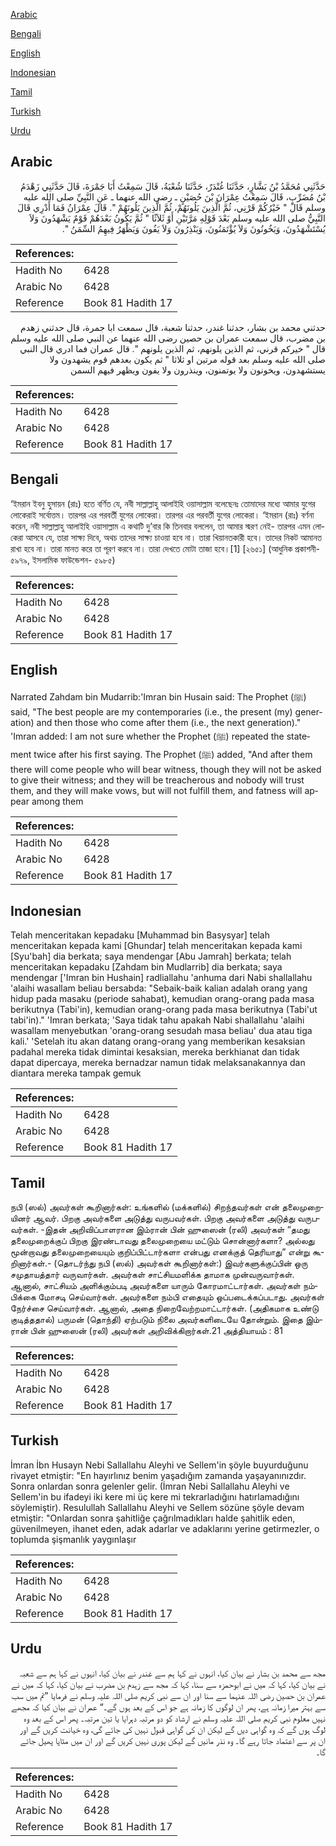 [Arabic](#arabic)

[Bengali](#bengali)

[English](#english)

[Indonesian](#indonesian)

[Tamil](#tamil)

[Turkish](#turkish)

[Urdu](#urdu)

## Arabic


<div dir="rtl" lang="ar" style={{fontSize:'larger',backgroundColor:'#f8f9fa',padding:20}}>
حَدَّثَنِي مُحَمَّدُ بْنُ بَشَّارٍ، حَدَّثَنَا غُنْدَرٌ، حَدَّثَنَا شُعْبَةُ، قَالَ سَمِعْتُ أَبَا جَمْرَةَ، قَالَ حَدَّثَنِي زَهْدَمُ بْنُ مُضَرِّبٍ، قَالَ سَمِعْتُ عِمْرَانَ بْنَ حُصَيْنٍ ـ رضى الله عنهما ـ عَنِ النَّبِيِّ صلى الله عليه وسلم قَالَ ‏"‏ خَيْرُكُمْ قَرْنِي، ثُمَّ الَّذِينَ يَلُونَهُمْ، ثُمَّ الَّذِينَ يَلُونَهُمْ ‏"‏‏.‏ قَالَ عِمْرَانُ فَمَا أَدْرِي قَالَ النَّبِيُّ صلى الله عليه وسلم بَعْدَ قَوْلِهِ مَرَّتَيْنِ أَوْ ثَلاَثًا ‏"‏ ثُمَّ يَكُونُ بَعْدَهُمْ قَوْمٌ يَشْهَدُونَ وَلاَ يُسْتَشْهَدُونَ، وَيَخُونُونَ وَلاَ يُؤْتَمَنُونَ، وَيَنْذِرُونَ وَلاَ يَفُونَ وَيَظْهَرُ فِيهِمُ السِّمَنُ ‏"‏‏.‏
</div>
<div style={{backgroundColor:'#f8f9fa',padding:20, marginBottom: 10}}><table> <thead> <tr> <th>References:</th> <th></th> </tr> </thead> <tbody><tr><td>Hadith No</td><td>6428</td></tr><tr><td>Arabic No</td><td>6428</td></tr><tr><td>Reference</td><td>Book 81 Hadith 17</td></tr></tbody></table></div>


<div dir="rtl" lang="ar" style={{fontSize:'larger',backgroundColor:'#f8f9fa',padding:20}}>
حدثني محمد بن بشار، حدثنا غندر، حدثنا شعبة، قال سمعت ابا جمرة، قال حدثني زهدم بن مضرب، قال سمعت عمران بن حصين رضى الله عنهما عن النبي صلى الله عليه وسلم قال " خيركم قرني، ثم الذين يلونهم، ثم الذين يلونهم ". قال عمران فما ادري قال النبي صلى الله عليه وسلم بعد قوله مرتين او ثلاثا " ثم يكون بعدهم قوم يشهدون ولا يستشهدون، ويخونون ولا يوتمنون، وينذرون ولا يفون ويظهر فيهم السمن
</div>
<div style={{backgroundColor:'#f8f9fa',padding:20, marginBottom: 10}}><table> <thead> <tr> <th>References:</th> <th></th> </tr> </thead> <tbody><tr><td>Hadith No</td><td>6428</td></tr><tr><td>Arabic No</td><td>6428</td></tr><tr><td>Reference</td><td>Book 81 Hadith 17</td></tr></tbody></table></div>

## Bengali


<div dir="ltr" lang="bn" style={{fontSize:'larger',backgroundColor:'#f8f9fa',padding:20}}>
‘ইমরান ইবনু হুসায়ন (রাঃ) হতে বর্ণিত যে, নবী সাল্লাল্লাহু আলাইহি ওয়াসাল্লাম বলেছেনঃ তোমাদের মধ্যে আমার যুগের লোকেরাই সর্বোত্তম। তারপর এর পরবর্তী যুগের লোকেরা। তারপর এর পরবর্তী যুগের লোকেরা। ‘ইমরান (রাঃ) বর্ণনা করেন, নবী সাল্লাল্লাহু আলাইহি ওয়াসাল্লাম এ কথাটি দু’বার কি তিনবার বললেন, তা আমার স্মরণ নেই- তারপর এমন লোকেরা আসবে যে, তারা সাক্ষ্য দিবে, অথচ তাদের সাক্ষ্য চাওয়া হবে না। তারা খিয়ানতকারী হবে। তাদের নিকট আমানত রাখা হবে না। তারা মানত করে তা পূরণ করবে না। তারা দেখতে মোটা তাজা হবে।[1] [২৬৫১] (আধুনিক প্রকাশনী- ৫৯৭৯, ইসলামিক ফাউন্ডেশন- ৫৯৮৫)
</div>
<div style={{backgroundColor:'#f8f9fa',padding:20, marginBottom: 10}}><table> <thead> <tr> <th>References:</th> <th></th> </tr> </thead> <tbody><tr><td>Hadith No</td><td>6428</td></tr><tr><td>Arabic No</td><td>6428</td></tr><tr><td>Reference</td><td>Book 81 Hadith 17</td></tr></tbody></table></div>

## English


<div dir="ltr" lang="en" style={{fontSize:'larger',backgroundColor:'#f8f9fa',padding:20}}>
Narrated Zahdam bin Mudarrib:'Imran bin Husain said: The Prophet (ﷺ) said, "The best people are my contemporaries (i.e., the present (my) generation) and then those who come after them (i.e., the next generation)." 'Imran added: I am not sure whether the Prophet (ﷺ) repeated the statement twice after his first saying. The Prophet (ﷺ) added, "And after them there will come people who will bear witness, though they will not be asked to give their witness; and they will be treacherous and nobody will trust them, and they will make vows, but will not fulfill them, and fatness will appear among them
</div>
<div style={{backgroundColor:'#f8f9fa',padding:20, marginBottom: 10}}><table> <thead> <tr> <th>References:</th> <th></th> </tr> </thead> <tbody><tr><td>Hadith No</td><td>6428</td></tr><tr><td>Arabic No</td><td>6428</td></tr><tr><td>Reference</td><td>Book 81 Hadith 17</td></tr></tbody></table></div>

## Indonesian


<div dir="ltr" lang="id" style={{fontSize:'larger',backgroundColor:'#f8f9fa',padding:20}}>
Telah menceritakan kepadaku [Muhammad bin Basysyar] telah menceritakan kepada kami [Ghundar] telah menceritakan kepada kami [Syu'bah] dia berkata; saya mendengar [Abu Jamrah] berkata; telah menceritakan kepadaku [Zahdam bin Mudlarrib] dia berkata; saya mendengar ['Imran bin Hushain] radliallahu 'anhuma dari Nabi shallallahu 'alaihi wasallam beliau bersabda: "Sebaik-baik kalian adalah orang yang hidup pada masaku (periode sahabat), kemudian orang-orang pada masa berikutnya (Tabi'in), kemudian orang-orang pada masa berikutnya (Tabi'ut tabi'in)." 'Imran berkata; 'Saya tidak tahu apakah Nabi shallallahu 'alaihi wasallam menyebutkan 'orang-orang sesudah masa beliau' dua atau tiga kali.' 'Setelah itu akan datang orang-orang yang memberikan kesaksian padahal mereka tidak dimintai kesaksian, mereka berkhianat dan tidak dapat dipercaya, mereka bernadzar namun tidak meIaksanakannya dan diantara mereka tampak gemuk
</div>
<div style={{backgroundColor:'#f8f9fa',padding:20, marginBottom: 10}}><table> <thead> <tr> <th>References:</th> <th></th> </tr> </thead> <tbody><tr><td>Hadith No</td><td>6428</td></tr><tr><td>Arabic No</td><td>6428</td></tr><tr><td>Reference</td><td>Book 81 Hadith 17</td></tr></tbody></table></div>

## Tamil


<div dir="ltr" lang="ta" style={{fontSize:'larger',backgroundColor:'#f8f9fa',padding:20}}>
நபி (ஸல்) அவர்கள் கூறினார்கள்: உங்களில் (மக்களில்) சிறந்தவர்கள் என் தலைமுறையினர் ஆவர். பிறகு அவர்களை அடுத்து வருபவர்கள். பிறகு அவர்களை அடுத்து வருபவர்கள். -இதன் அறிவிப்பாளரான இம்ரான் பின் ஹுஸைன் (ரலி) அவர்கள் “தமது தலைமுறைக்குப் பிறகு இரண்டாவது தலைமுறையை மட்டும் சொன்னார்களா? அல்லது மூன்றாவது தலைமுறையையும் குறிப்பிட்டார்களா என்பது எனக்குத் தெரியாது” என்று கூறினார்கள்.- (தொடர்ந்து நபி (ஸல்) அவர்கள் கூறினார்கள்:) இவர்களுக்குப்பின் ஒரு சமுதாயத்தார் வருவார்கள். அவர்கள் சாட்சியமளிக்க தாமாக முன்வருவார்கள். ஆனால், சாட்சியம் அளிக்கும்படி அவர்களை யாரும் கோரமாட்டார்கள். அவர்கள் நம்பிக்கை மோசடி செய்வார்கள். அவர்களை நம்பி எதையும் ஒப்படைக்கப்படாது. அவர்கள் நேர்ச்சை செய்வார்கள். ஆனால், அதை நிறைவேற்றமாட்டார்கள். (அதிகமாக உண்டு குடித்ததால்) பருமன் (தொந்தி) ஏற்படும் நிலை அவர்களிடையே தோன்றும். இதை இம்ரான் பின் ஹுஸைன் (ரலி) அவர்கள் அறிவிக்கிறார்கள்.21 அத்தியாயம் : 81
</div>
<div style={{backgroundColor:'#f8f9fa',padding:20, marginBottom: 10}}><table> <thead> <tr> <th>References:</th> <th></th> </tr> </thead> <tbody><tr><td>Hadith No</td><td>6428</td></tr><tr><td>Arabic No</td><td>6428</td></tr><tr><td>Reference</td><td>Book 81 Hadith 17</td></tr></tbody></table></div>

## Turkish


<div dir="ltr" lang="tr" style={{fontSize:'larger',backgroundColor:'#f8f9fa',padding:20}}>
İmran İbn Husayn Nebi Sallallahu Aleyhi ve Sellem'in şöyle buyurduğunu rivayet etmiştir: "En hayırlınız benim yaşadığım zamanda yaşayanınızdır. Sonra onlardan sonra gelenler gelir. (İmran Nebi Sallallahu Aleyhi ve Sellem'in bu ifadeyi iki kere mi üç kere mi tekrarladığını hatırlamadığını söylemiştir). Resulullah Sallallahu Aleyhi ve Sellem sözüne şöyle devam etmiştir: "Onlardan sonra şahitliğe çağrılmadıkları halde şahitlik eden, güvenilmeyen, ihanet eden, adak adarlar ve adaklarını yerine getirmezler, o toplumda şişmanlık yaygınlaşır
</div>
<div style={{backgroundColor:'#f8f9fa',padding:20, marginBottom: 10}}><table> <thead> <tr> <th>References:</th> <th></th> </tr> </thead> <tbody><tr><td>Hadith No</td><td>6428</td></tr><tr><td>Arabic No</td><td>6428</td></tr><tr><td>Reference</td><td>Book 81 Hadith 17</td></tr></tbody></table></div>

## Urdu


<div dir="rtl" lang="ur" style={{fontSize:'larger',backgroundColor:'#f8f9fa',padding:20}}>
مجھ سے محمد بن بشار نے بیان کیا، انہوں نے کہا ہم سے غندر نے بیان کیا، انہوں نے کہا ہم سے شعبہ نے بیان کیا، کہا کہ میں نے ابوحمزہ سے سنا، کہا کہ مجھ سے زہدم بن مضرب نے بیان کیا، کہا کہ میں نے عمران بن حصین رضی اللہ عنہما سے سنا اور ان سے نبی کریم صلی اللہ علیہ وسلم نے فرمایا ”تم میں سب سے بہتر میرا زمانہ ہے، پھر ان لوگوں کا زمانہ ہے جو اس کے بعد ہوں گے۔“ عمران نے بیان کیا کہ مجھے نہیں معلوم نبی کریم صلی اللہ علیہ وسلم نے ارشاد کو دو مرتبہ دہرایا یا تین مرتبہ۔ پھر اس کے بعد وہ لوگ ہوں گے کہ وہ گواہی دیں گے لیکن ان کی گواہی قبول نہیں کی جائے گی، وہ خیانت کریں گے اور ان پر سے اعتماد جاتا رہے گا۔ وہ نذر مانیں گے لیکن پوری نہیں کریں گے اور ان میں مٹاپا پھیل جائے گا۔
</div>
<div style={{backgroundColor:'#f8f9fa',padding:20, marginBottom: 10}}><table> <thead> <tr> <th>References:</th> <th></th> </tr> </thead> <tbody><tr><td>Hadith No</td><td>6428</td></tr><tr><td>Arabic No</td><td>6428</td></tr><tr><td>Reference</td><td>Book 81 Hadith 17</td></tr></tbody></table></div>